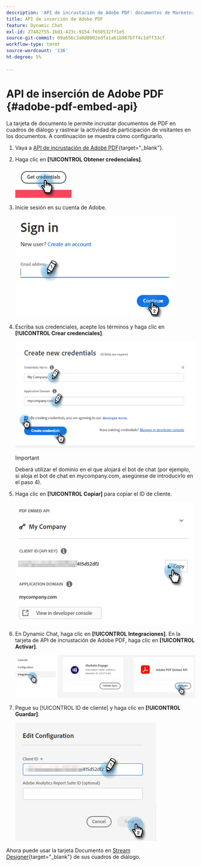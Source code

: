 ```yaml
---
description: 'API de incrustación de Adobe PDF: documentos de Marketo: documentación del producto'
title: API de inserción de Adobe PDF
feature: Dynamic Chat
exl-id: 27482f55-1bd1-423c-9154-f650532ff1e5
source-git-commit: 09a656c3a0d0002edfa1a61b987bff4c1dff33cf
workflow-type: tm+mt
source-wordcount: '136'
ht-degree: 5%

---
```


# API de inserción de Adobe PDF {#adobe-pdf-embed-api}

La tarjeta de documento le permite incrustar documentos de PDF en cuadros de diálogo y rastrear la actividad de participación de visitantes en los documentos. A continuación se muestra cómo configurarlo.

1. Vaya a [API de incrustación de Adobe PDF](https://udp.adobe.io/document-services/apis/pdf-embed/){target="_blank"}.

1. Haga clic en **[!UICONTROL Obtener credenciales]**.

   ![](assets/adobe-pdf-embed-api-1.png)

1. Inicie sesión en su cuenta de Adobe.

   ![](assets/adobe-pdf-embed-api-2.png)

1. Escriba sus credenciales, acepte los términos y haga clic en **[!UICONTROL Crear credenciales]**.

   ![](assets/adobe-pdf-embed-api-3.png)

   >[!IMPORTANT]
   >
   >Deberá utilizar el dominio en el que alojará el bot de chat (por ejemplo, si aloja el bot de chat en mycompany.com, asegúrese de introducirlo en el paso 4).

1. Haga clic en **[!UICONTROL Copiar]** para copiar el ID de cliente.

   ![](assets/adobe-pdf-embed-api-4.png)

1. En Dynamic Chat, haga clic en **[!UICONTROL Integraciones]**. En la tarjeta de API de incrustación de Adobe PDF, haga clic en **[!UICONTROL Activar]**.

   ![](assets/adobe-pdf-embed-api-5.png)

1. Pegue su [!UICONTROL ID de cliente] y haga clic en **[!UICONTROL Guardar]**.

   ![](assets/adobe-pdf-embed-api-6.png)

Ahora puede usar la tarjeta Documento en [Stream Designer](/help/marketo/product-docs/demand-generation/dynamic-chat/automated-chat/stream-designer.md){target="_blank"} de sus cuadros de diálogo.

